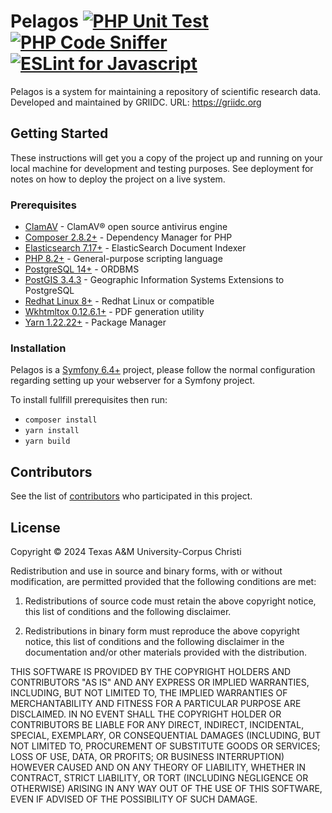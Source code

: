 # Pelagos [![PHP Unit Test](https://github.com/griidc/pelagos/actions/workflows/phpunit.yml/badge.svg)](https://github.com/griidc/pelagos/actions/workflows/phpunit.yml) [![PHP Code Sniffer](https://github.com/griidc/pelagos/actions/workflows/phpcs.yml/badge.svg)](https://github.com/griidc/pelagos/actions/workflows/phpcs.yml) [![ESLint for Javascript](https://github.com/griidc/pelagos/actions/workflows/eslint.yml/badge.svg)](https://github.com/griidc/pelagos/actions/workflows/eslint.yml)

Pelagos is a system for maintaining a repository of scientific research data.
Developed and maintained by GRIIDC.
URL: https://griidc.org
## Getting Started

These instructions will get you a copy of the project up and running on your local machine for development and testing purposes. See deployment for notes on how to deploy the project on a live system.

### Prerequisites

* [ClamAV](https://www.clamav.net) - ClamAV® open source antivirus engine
* [Composer 2.8.2+](https://getcomposer.org/) - Dependency Manager for PHP
* [Elasticsearch 7.17+](https://www.elastic.co/products/elasticsearch) - ElasticSearch Document Indexer
* [PHP 8.2+](http://php.net/docs.php) - General-purpose scripting language
* [PostgreSQL 14+](https://www.postgresql.org) - ORDBMS
* [PostGIS 3.4.3](https://www.postgis.net/) - Geographic Information Systems Extensions to PostgreSQL
* [Redhat Linux 8+](https://www.redhat.com/) - Redhat Linux or compatible
* [Wkhtmltox 0.12.6.1+](https://wkhtmltopdf.org/) - PDF generation utility
* [Yarn 1.22.22+](https://yarnpkg.com/en/) - Package Manager

### Installation

Pelagos is a [Symfony 6.4+](https://symfony.com) project, please follow the normal configuration regarding setting up your webserver for a Symfony project.

To install fullfill prerequisites then run:
* `composer install`
* `yarn install`
* `yarn build`

## Contributors

See the list of [contributors](https://github.com/griidc/pelagos/contributors) who participated in this project.

## License
Copyright © 2024 Texas A&M University-Corpus Christi

Redistribution and use in source and binary forms, with or without modification,
are permitted provided that the following conditions are met:

1. Redistributions of source code must retain the above copyright notice, this
list of conditions and the following disclaimer.

2. Redistributions in binary form must reproduce the above copyright notice,
this list of conditions and the following disclaimer in the documentation and/or
other materials provided with the distribution.

THIS SOFTWARE IS PROVIDED BY THE COPYRIGHT HOLDERS AND CONTRIBUTORS "AS IS" AND
ANY EXPRESS OR IMPLIED WARRANTIES, INCLUDING, BUT NOT LIMITED TO, THE IMPLIED
WARRANTIES OF MERCHANTABILITY AND FITNESS FOR A PARTICULAR PURPOSE ARE
DISCLAIMED. IN NO EVENT SHALL THE COPYRIGHT HOLDER OR CONTRIBUTORS BE LIABLE FOR
ANY DIRECT, INDIRECT, INCIDENTAL, SPECIAL, EXEMPLARY, OR CONSEQUENTIAL DAMAGES
(INCLUDING, BUT NOT LIMITED TO, PROCUREMENT OF SUBSTITUTE GOODS OR SERVICES;
LOSS OF USE, DATA, OR PROFITS; OR BUSINESS INTERRUPTION) HOWEVER CAUSED AND ON
ANY THEORY OF LIABILITY, WHETHER IN CONTRACT, STRICT LIABILITY, OR TORT
(INCLUDING NEGLIGENCE OR OTHERWISE) ARISING IN ANY WAY OUT OF THE USE OF THIS
SOFTWARE, EVEN IF ADVISED OF THE POSSIBILITY OF SUCH DAMAGE.
